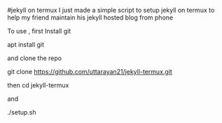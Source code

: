#jekyll on termux
I just made a simple script to setup 
jekyll on termux to help my friend 
maintain his jekyll hosted blog from 
phone

To use , first 
Install git 

apt install git

and clone the repo

git clone https://github.com/uttarayan21/jekyll-termux.git

then 
cd jekyll-termux 

and

./setup.sh
